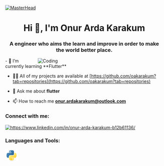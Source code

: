 [![MasterHead](https://camo.githubusercontent.com/c1dcb74cc1c1835b1d716f5051499a2814c683c806b15f04b0eba492863703e9/68747470733a2f2f63646e2e6472696262626c652e636f6d2f75736572732f3733303730332f73637265656e73686f74732f363538313234332f6176656e746f2e676966)](https://rishavchanda.io)
<h1 align="center">Hi 👋, I'm Onur Arda Karakum</h1>
<h3 align="center">A engineer who aims the learn and improve in order to make the world better place.</h3>
<img align="right" alt="Coding" width="400" src="https://images.squarespace-cdn.com/content/v1/60479868292a5d29e69ac6b9/023f904a-d3ca-496c-9afb-9745b2d7b503/Basics+of+Video+Coding.gif?format=1000w">
- 🌱 I’m currently learning **Flutter**

- 👨‍💻 All of my projects are available at [https://github.com/oakarakum?tab=repositories](https://github.com/oakarakum?tab=repositories)

- 💬 Ask me about **flutter**

- 📫 How to reach me **onur.ardakarakum@outlook.com**

<h3 align="left">Connect with me:</h3>
<p align="left">
<a href="https://linkedin.com/in/https://www.linkedin.com/in/onur-arda-karakum-b12b61136/" target="blank"><img align="center" src="https://raw.githubusercontent.com/rahuldkjain/github-profile-readme-generator/master/src/images/icons/Social/linked-in-alt.svg" alt="https://www.linkedin.com/in/onur-arda-karakum-b12b61136/" height="30" width="40" /></a>
</p>

<h3 align="left">Languages and Tools:</h3>
<p align="left"> <a href="https://www.python.org" target="_blank" rel="noreferrer"> <img src="https://raw.githubusercontent.com/devicons/devicon/master/icons/python/python-original.svg" alt="python" width="40" height="40"/> </a> </p>
